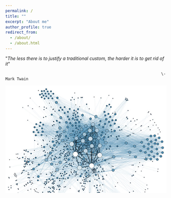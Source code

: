 ```yaml
---
permalink: /
title: ""
excerpt: "About me"
author_profile: true
redirect_from: 
  - /about/
  - /about.html
---
```


"*The less there is to justify a traditional custom, the harder it is to get rid of it*" 

                                                                        \- Mark Twain


![Networks](/images/networks.png)
